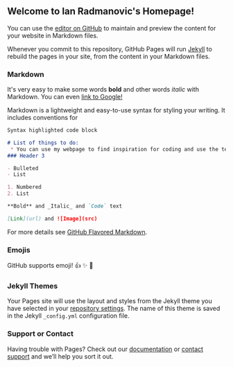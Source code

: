 ## Welcome to Ian Radmanovic's Homepage!

You can use the [editor on GitHub](https://github.com/IanRad98/IanRad98.github.io/edit/master/index.md) to maintain and preview the content for your website in Markdown files.

Whenever you commit to this repository, GitHub Pages will run [Jekyll](https://jekyllrb.com/) to rebuild the pages in your site, from the content in your Markdown files.

### Markdown

It's very easy to make some words **bold** and other words *italic* with Markdown. You can even [link to Google!](http://google.com)

Markdown is a lightweight and easy-to-use syntax for styling your writing. It includes conventions for

```markdown
Syntax highlighted code block

# List of things to do:
 * You can use my webpage to find inspiration for coding and use the templates in your projects!
### Header 3

- Bulleted
- List

1. Numbered
2. List

**Bold** and _Italic_ and `Code` text

[Link](url) and ![Image](src)
```

For more details see [GitHub Flavored Markdown](https://guides.github.com/features/mastering-markdown/).

### Emojis

GitHub supports emoji! 
:+1: :sparkles: :metal:

### Jekyll Themes

Your Pages site will use the layout and styles from the Jekyll theme you have selected in your [repository settings](https://github.com/IanRad98/IanRad98.github.io/settings). The name of this theme is saved in the Jekyll `_config.yml` configuration file.

### Support or Contact

Having trouble with Pages? Check out our [documentation](https://help.github.com/categories/github-pages-basics/) or [contact support](https://github.com/contact) and we’ll help you sort it out.
